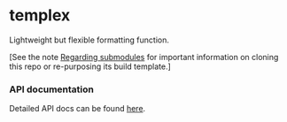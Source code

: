 # templex
Lightweight but flexible formatting function.

\[See the note [Regarding submodules](https://github.com/openfin/rectangular#regarding-submodules)
for important information on cloning this repo or re-purposing its build template.\]

### API documentation

Detailed API docs can be found [here](http://joneit.github.io/templar/templar.html).

